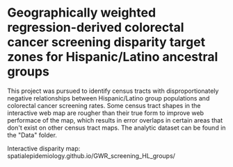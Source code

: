 # Geographically weighted regression-derived colorectal cancer screening disparity target zones for Hispanic/Latino ancestral groups

This project was pursued to identify census tracts with disproportionately negative relationships between Hispanic/Latino group populations and colorectal cancer screening rates. Some census tract shapes in the interactive web map are rougher than their true form to improve web performace of the map, which results in error overlaps in certain areas that don't exist on other census tract maps. The analytic dataset can be found in the "Data" folder.

Interactive disparity map: spatialepidemiology.github.io/GWR_screening_HL_groups/
